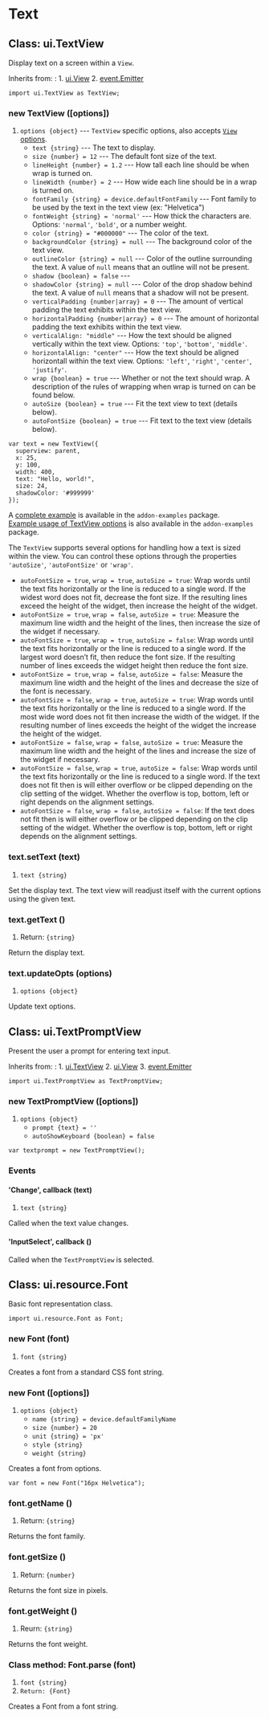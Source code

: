 # Text

## Class: ui.TextView

Display text on a screen within a `View`.

Inherits from:
:    1. [ui.View](./ui-view.html)
     2. [event.Emitter](./event.html#class-event.emitter)

~~~
import ui.TextView as TextView;
~~~

### new TextView ([options])
1. `options {object}` --- `TextView` specific options, also accepts [`View` options](./ui-view.html#new-view-options).
	* `text {string}` --- The text to display.
	* `size {number} = 12` --- The default font size of the text.
	* `lineHeight {number} = 1.2` --- How tall each line should be when wrap is turned on.
	* `lineWidth {number} = 2` --- How wide each line should be in a wrap is turned on.
	* `fontFamily {string} = device.defaultFontFamily` --- Font family to be used by the text in the text view (ex: "Helvetica")
	* `fontWeight {string} = 'normal'` --- How thick the characters are. Options: `'normal'`, `'bold'`, or a number weight.
	* `color {string} = "#000000"` --- The color of the text.
	* `backgroundColor {string} = null` --- The background color of the text view.
	* `outlineColor {string} = null` --- Color of the outline surrounding the text.  A value of `null` means that an outline will not be present.
	* `shadow {boolean} = false` --- 
	* `shadowColor {string} = null` --- Color of the drop shadow behind the text. A value of `null` means that a shadow will not be present.
	* `verticalPadding {number|array} = 0` --- The amount of vertical padding the text exhibits within the text view.
	* `horizontalPadding {number|array} = 0` --- The amount of horizontal padding the text exhibits within the text view.
	* `verticalAlign: "middle"` --- How the text should be aligned vertically within the text view. Options: `'top'`, `'bottom'`, `'middle'`.
	* `horizontalAlign: "center"` --- How the text should be aligned horizontall within the text view. Options: `'left'`, `'right'`, `'center'`, `'justify'`.
	* `wrap {boolean} = true` --- Whether or not the text should wrap. A description of the rules of wrapping when wrap is turned on can be found below.
	* `autoSize {boolean} = true` --- Fit the text view to text (details below).
	* `autoFontSize {boolean} = true` --- Fit text to the text view (details below).

~~~
var text = new TextView({
  superview: parent,
  x: 25,
  y: 100,
  width: 400,
  text: "Hello, world!",
  size: 24,
  shadowColor: '#999999'
});
~~~

A [complete example](../example/text-randomtextviews/) is available in the `addon-examples` package.  
[Example usage of TextView options](../example/text-randomtextviews/) is also available in the `addon-examples` package.

The `TextView` supports several options for handling how a
text is sized within the view. You can control these options
through the properties `'autoSize'`, `'autoFontSize'` or `'wrap'`.

* `autoFontSize = true`, `wrap = true`, `autoSize = true`:
  Wrap words until the text fits horizontally or the line is
  reduced to a single word. If the widest word does not
  fit, decrease the font size. If the resulting lines exceed
  the height of the widget, then increase the height of the widget.
* `autoFontSize = true`, `wrap = false`, `autoSize = true`:
  Measure the maximum line width and the height of the
  lines, then increase the size of the widget if necessary.
* `autoFontSize = true`, `wrap = true`, `autoSize = false`: Wrap
  words until the text fits horizontally or the line is
  reduced to a single word. If the largest word doesn’t fit,
  then reduce the font size. If the resulting number of
  lines exceeds the widget height then reduce the font size.
* `autoFontSize = true`, `wrap = false`, `autoSize = false`:
  Measure the maximum line width and the height of the lines
  and decrease the size of the font is necessary.
* `autoFontSize = false`, `wrap = true`, `autoSize = true`: Wrap
  words until the text fits horizontally or the line is
  reduced to a single word. If the most wide word does not
  fit then increase the width of the widget. If the
  resulting number of lines exceeds the height of the widget
  the increase the height of the widget.
* `autoFontSize = false`, `wrap = false`, `autoSize = true`:
  Measure the maximum line width and the height of the lines
  and increase the size of the widget if necessary.
* `autoFontSize = false`, `wrap = true`, `autoSize = false`:
  Wrap words until the text fits horizontally or the line is
  reduced to a single word. If the text does not fit then is
  will either overflow or be clipped depending on the clip
  setting of the widget. Whether the overflow is top,
  bottom, left or right depends on the alignment settings.
* `autoFontSize = false`, `wrap = false`, `autoSize = false`:
  If the text does not fit then is will either overflow or
  be clipped depending on the clip setting of the
  widget. Whether the overflow is top, bottom, left or right
  depends on the alignment settings.


### text.setText (text)
1. `text {string}`

Set the display text.  The text view will readjust itself with the current options using the given text.

### text.getText ()
1. Return: `{string}`

Return the display text.

### text.updateOpts (options)
1. `options {object}`

Update text options.


## Class: ui.TextPromptView

Present the user a prompt for entering text input.

Inherits from:
:    1. [ui.TextView](./ui-text.html#class-ui.textview)
     2. [ui.View](./ui-view.html)
	 3. [event.Emitter](./event.html#class-event.emitter)

~~~
import ui.TextPromptView as TextPromptView;
~~~

### new TextPromptView ([options])
1. `options {object}`
	* `prompt {text} = ''`
	* `autoShowKeyboard {boolean} = false`

~~~
var textprompt = new TextPromptView();
~~~

### Events

#### \'Change\', callback (text)
1. `text {string}`

Called when the text value changes.

#### \'InputSelect\', callback ()

Called when the `TextPromptView` is selected.


<!--
## Class: ui.TextInputView

Enter text input inline. *This is not working.*

Inherits from:
:    1. [ui.View](./ui-view.html)
	 2. [event.Emitter](./event.html#class-event.emitter)

~~~
import ui.TextInputView as TextInputView;
~~~

### new TextInputView ([options])
1. `options {object`

-->

## Class: ui.resource.Font

Basic font representation class.

~~~
import ui.resource.Font as Font;
~~~

### new Font (font)
1. `font {string}`

Creates a font from a standard CSS font string.

### new Font ([options])
1. `options {object}`
	* `name {string} = device.defaultFamilyName`
	* `size {number} = 20`
	* `unit {string} = 'px'`
	* `style {string}`
	* `weight {string}`

Creates a font from options.

~~~
var font = new Font("16px Helvetica");
~~~

### font.getName ()
1. Return: `{string}`

Returns the font family.

### font.getSize ()
1. Return: `{number}`

Returns the font size in pixels.

### font.getWeight ()
1. Reurn: `{string}`

Returns the font weight.

### Class method: Font.parse (font)
1. `font {string}`
2. `Return: {Font}`

Creates a Font from a font string.
